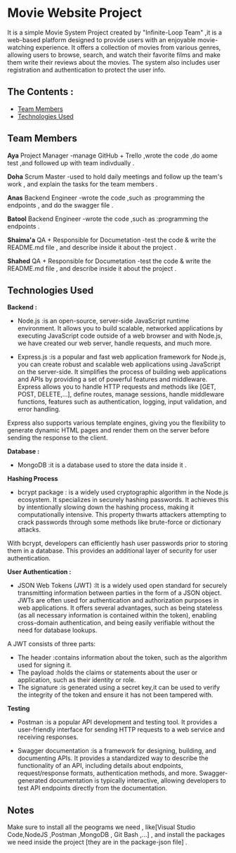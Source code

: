 # Movie Website Project

It is a simple Movie System Project created by "Infinite-Loop Team" ,it is a web-based platform designed to provide users with an enjoyable movie-watching experience. It offers a collection of movies from various genres, allowing users to browse, search, and watch their favorite films and make them write their reviews about the movies. The system also includes user registration and authentication to protect the user info.

## The Contents :

- [Team Members](#team-members)
- [Technologies Used](#technologies-used)


## Team Members
**Aya** Project Manager
-manage GitHub + Trello ,wrote the code ,do aome test ,and followed up with team indivdually .

**Doha** Scrum Master
-used to hold daily meetings and follow up the team's work , and explain the tasks for the team members .

**Anas** Backend Engineer
-wrote the code ,such as :programming the endpoints , and do the swagger file .

**Batool** Backend Engineer
-wrote the code ,such as :programming the endpoints .

**Shaima'a** QA + Responsible for Documetation
-test the code & write the README.md file , and describe inside it about the project .

**Shahed** QA + Responsible for Documetation
-test the code & write the README.md file , and describe inside it about the project .


## Technologies Used 
**Backend :** 
- Node.js :is an open-source, server-side JavaScript runtime environment. It allows you to build scalable, networked applications by executing JavaScript code outside of a web browser and with Node.js, we have created our web server, handle requests, and much more.

- Express.js :is a popular and fast web application framework for Node.js, you can create robust and scalable web applications using JavaScript on the server-side. It simplifies the process of building web applications and APIs by providing a set of powerful features and middleware. Express allows you to handle HTTP requests and methods like [GET, POST, DELETE,...], define routes, manage sessions, handle middleware functions, features such as authentication, logging, input validation, and error handling.

Express also supports various template engines, giving you the flexibility to generate dynamic HTML pages and render them on the server before sending the response to the client.

**Database :**
- MongoDB :it is a database used to store the data inside it .

**Hashing Process**
- bcrypt package : is a widely used cryptographic algorithm in the Node.js ecosystem. It specializes in securely hashing passwords. It achieves this by intentionally slowing down the hashing process, making it computationally intensive. This property thwarts attackers attempting to crack passwords through some methods like brute-force or dictionary attacks.

With bcrypt, developers can efficiently hash user passwords prior to storing them in a database. This provides an additional layer of security for user authentication.

**User Authentication :**
- JSON Web Tokens (JWT) :It is a widely used open standard for securely transmitting information between parties in the form of a JSON object. JWTs are often used for authentication and authorization purposes in web applications. It offers several advantages, such as being stateless (as all necessary information is contained within the token), enabling cross-domain authentication, and being easily verifiable without the need for database lookups.

A JWT consists of three parts: 
- The header :contains information about the token, such as the algorithm used for signing it. 
- The payload :holds the claims or statements about the user or application, such as their identity or role.
- The signature :is generated using a secret key,it can be used to verify the integrity of the token and ensure  it has not been tampered with.

**Testing**
- Postman :is a popular API development and testing tool. It provides a user-friendly interface for sending HTTP requests to a web service and receiving responses.

- Swagger documentation :is a framework for designing, building, and documenting APIs. It provides a standardized way to describe the functionality of an API, including details about endpoints, request/response formats, authentication methods, and more. Swagger-generated documentation is typically interactive, allowing developers to test API endpoints directly from the documentation. 


## Notes
Make sure to install all the peograms we need , like[Visual Studio Code,NodeJS ,Postman ,MongoDB , Git Bash ,...] ,
and install the packages we need inside the project [they are in the package-json file] .
